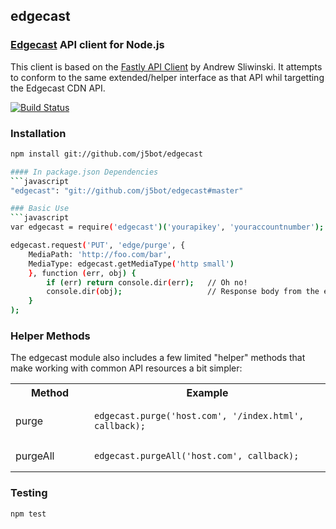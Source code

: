 ## edgecast
### [Edgecast](http://www.edgecast.com) API client for Node.js

This client is based on the [Fastly API Client](http://github.com/thisandagain/fastly) by Andrew Sliwinski.  It attempts to conform to the same extended/helper interface as that API whil targetting the Edgecast CDN API.

[![Build Status](https://travis-ci.org/j5bot/edgecast.png?branch=master)](https://travis-ci.org/j5bot/edgecast)

### Installation
```bash
npm install git://github.com/j5bot/edgecast

#### In package.json Dependencies
```javascript
"edgecast": "git://github.com/j5bot/edgecast#master"

### Basic Use
```javascript
var edgecast = require('edgecast')('yourapikey', 'youraccountnumber');

edgecast.request('PUT', 'edge/purge', {
    MediaPath: 'http://foo.com/bar',
    MediaType: edgecast.getMediaType('http small')
    }, function (err, obj) {
        if (err) return console.dir(err);   // Oh no!
        console.dir(obj);                   // Response body from the edgecast API
    }
);
```

### Helper Methods
The edgecast module also includes a few limited "helper" methods that make working with common API resources a bit simpler:

<table width="100%">
    <tr>
        <th width="25%">Method</td>
        <th width="75%">Example</td>
    </tr>
    <tr>
        <td>purge</td>
        <td><pre lang="javascript"><code>edgecast.purge('host.com', '/index.html', callback);</code></pre></td>
    </tr>
    <tr>
        <td>purgeAll</td>
        <td><pre lang="javascript"><code>edgecast.purgeAll('host.com', callback);</code></pre></td>
    </tr>
</table>

### Testing
```bash
npm test
```